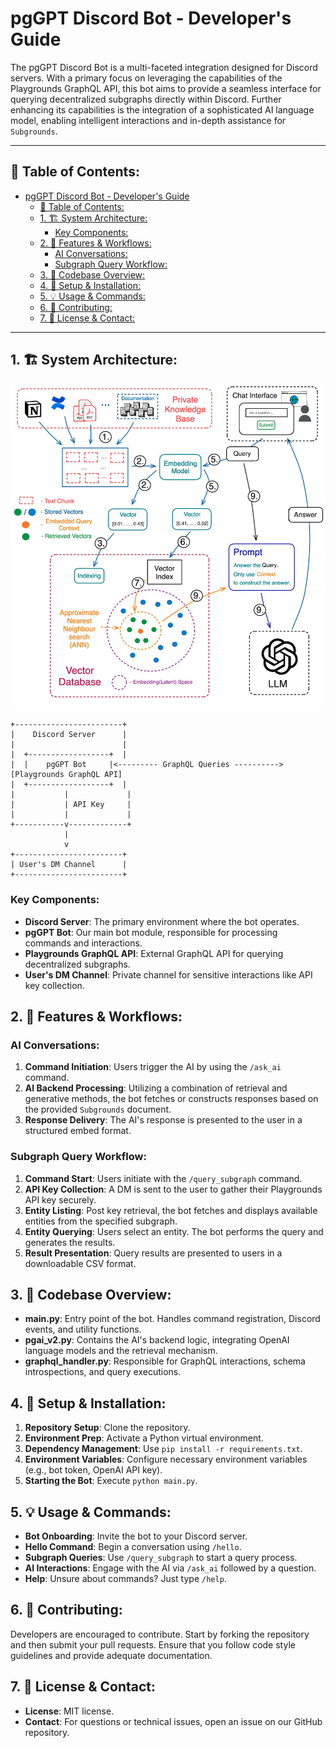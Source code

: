 # pgGPT Discord Bot - Developer's Guide

The pgGPT Discord Bot is a multi-faceted integration designed for Discord servers. With a primary focus on leveraging the capabilities of the Playgrounds GraphQL API, this bot aims to provide a seamless interface for querying decentralized subgraphs directly within Discord. Further enhancing its capabilities is the integration of a sophisticated AI language model, enabling intelligent interactions and in-depth assistance for `Subgrounds`.

---

## 📌 Table of Contents:
- [pgGPT Discord Bot - Developer's Guide](#pggpt-discord-bot---developers-guide)
  - [📌 Table of Contents:](#-table-of-contents)
  - [1. 🏗 System Architecture:](#1--system-architecture)
    - [Key Components:](#key-components)
  - [2. 🚀 Features \& Workflows:](#2--features--workflows)
    - [AI Conversations:](#ai-conversations)
    - [Subgraph Query Workflow:](#subgraph-query-workflow)
  - [3. 📜 Codebase Overview:](#3--codebase-overview)
  - [4. 🔧 Setup \& Installation:](#4--setup--installation)
  - [5. 💡 Usage \& Commands:](#5--usage--commands)
  - [6. 🤝 Contributing:](#6--contributing)
  - [7. 📄 License \& Contact:](#7--license--contact)

---

## 1. 🏗 System Architecture:

![Alt text](assets/pgGPT_diagram.png)

```plaintext
+------------------------+
|    Discord Server      |
|                        |
|  +------------------+  |
|  |    pgGPT Bot     |<--------- GraphQL Queries ----------> [Playgrounds GraphQL API]
|  +------------------+  |
|           |             |
|           | API Key     |
|           |             |
+-----------v-------------+
            |
            v
+------------------------+
| User's DM Channel      |
+------------------------+
```

### Key Components:
- **Discord Server**: The primary environment where the bot operates.
- **pgGPT Bot**: Our main bot module, responsible for processing commands and interactions.
- **Playgrounds GraphQL API**: External GraphQL API for querying decentralized subgraphs.
- **User's DM Channel**: Private channel for sensitive interactions like API key collection.

## 2. 🚀 Features & Workflows:

### AI Conversations:
1. **Command Initiation**: Users trigger the AI by using the `/ask_ai` command.
2. **AI Backend Processing**: Utilizing a combination of retrieval and generative methods, the bot fetches or constructs responses based on the provided `Subgrounds` document.
3. **Response Delivery**: The AI's response is presented to the user in a structured embed format.

### Subgraph Query Workflow:
1. **Command Start**: Users initiate with the `/query_subgraph` command.
2. **API Key Collection**: A DM is sent to the user to gather their Playgrounds API key securely.
3. **Entity Listing**: Post key retrieval, the bot fetches and displays available entities from the specified subgraph.
4. **Entity Querying**: Users select an entity. The bot performs the query and generates the results.
5. **Result Presentation**: Query results are presented to users in a downloadable CSV format.

## 3. 📜 Codebase Overview:
- **main.py**: Entry point of the bot. Handles command registration, Discord events, and utility functions.
- **pgai_v2.py**: Contains the AI's backend logic, integrating OpenAI language models and the retrieval mechanism.
- **graphql_handler.py**: Responsible for GraphQL interactions, schema introspections, and query executions.

## 4. 🔧 Setup & Installation:
1. **Repository Setup**: Clone the repository.
2. **Environment Prep**: Activate a Python virtual environment.
3. **Dependency Management**: Use `pip install -r requirements.txt`.
4. **Environment Variables**: Configure necessary environment variables (e.g., bot token, OpenAI API key).
5. **Starting the Bot**: Execute `python main.py`.

## 5. 💡 Usage & Commands:
- **Bot Onboarding**: Invite the bot to your Discord server.
- **Hello Command**: Begin a conversation using `/hello`.
- **Subgraph Queries**: Use `/query_subgraph` to start a query process.
- **AI Interactions**: Engage with the AI via `/ask_ai` followed by a question.
- **Help**: Unsure about commands? Just type `/help`.

## 6. 🤝 Contributing:
Developers are encouraged to contribute. Start by forking the repository and then submit your pull requests. Ensure that you follow code style guidelines and provide adequate documentation.

## 7. 📄 License & Contact:
- **License**: MIT license.
- **Contact**: For questions or technical issues, open an issue on our GitHub repository.



